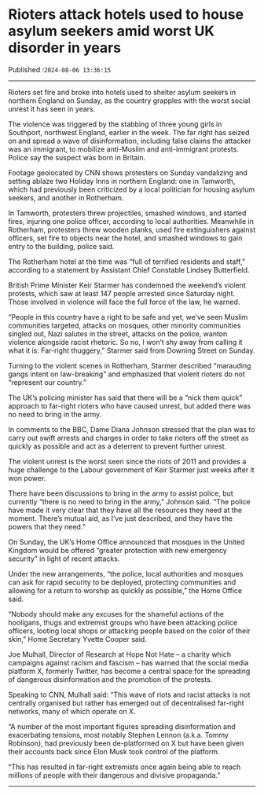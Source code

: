 # Rioters attack hotels used to house asylum seekers amid worst UK disorder in years

Published :`2024-08-06 13:36:15`

---

Rioters set fire and broke into hotels used to shelter asylum seekers in northern England on Sunday, as the country grapples with the worst social unrest it has seen in years.

The violence was triggered by the stabbing of three young girls in Southport, northwest England, earlier in the week. The far right has seized on and spread a wave of disinformation, including false claims the attacker was an immigrant, to mobilize anti-Muslim and anti-immigrant protests. Police say the suspect was born in Britain.

Footage geolocated by CNN shows protesters on Sunday vandalizing and setting ablaze two Holiday Inns in northern England: one in Tamworth, which had previously been criticized by a local politician for housing asylum seekers, and another in Rotherham.

In Tamworth, protesters threw projectiles, smashed windows, and started fires, injuring one police officer, according to local authorities. Meanwhile in Rotherham, protesters threw wooden planks, used fire extinguishers against officers, set fire to objects near the hotel, and smashed windows to gain entry to the building, police said.

The Rotherham hotel at the time was “full of terrified residents and staff,” according to a statement by Assistant Chief Constable Lindsey Butterfield.

British Prime Minister Keir Starmer has condemned the weekend’s violent protests, which saw at least 147 people arrested since Saturday night. Those involved in violence will face the full force of the law, he warned.

“People in this country have a right to be safe and yet, we’ve seen Muslim communities targeted, attacks on mosques, other minority communities singled out, Nazi salutes in the street, attacks on the police, wanton violence alongside racist rhetoric. So no, I won’t shy away from calling it what it is: Far-right thuggery,” Starmer said from Downing Street on Sunday.

Turning to the violent scenes in Rotherham, Starmer described “marauding gangs intent on law-breaking” and emphasized that violent rioters do not “represent our country.”

The UK’s policing minister has said that there will be a “nick them quick” approach to far-right rioters who have caused unrest, but added there was no need to bring in the army.

In comments to the BBC, Dame Diana Johnson stressed that the plan was to carry out swift arrests and charges in order to take rioters off the street as quickly as possible and act as a deterrent to prevent further unrest.

The violent unrest is the worst seen since the riots of 2011 and provides a huge challenge to the Labour government of Keir Starmer just weeks after it won power.

There have been discussions to bring in the army to assist police, but currently “there is no need to bring in the army,” Johnson said. “The police have made it very clear that they have all the resources they need at the moment. There’s mutual aid, as I’ve just described, and they have the powers that they need.”

On Sunday, the UK’s Home Office announced that mosques in the United Kingdom would be offered “greater protection with new emergency security” in light of recent attacks.

Under the new arrangements, “the police, local authorities and mosques can ask for rapid security to be deployed, protecting communities and allowing for a return to worship as quickly as possible,” the Home Office said.

“Nobody should make any excuses for the shameful actions of the hooligans, thugs and extremist groups who have been attacking police officers, looting local shops or attacking people based on the color of their skin,” Home Secretary Yvette Cooper said.

Joe Mulhall, Director of Research at Hope Not Hate – a charity which campaigns against racism and fascism – has warned that the social media platform X, formerly Twitter, has become a central space for the spreading of dangerous disinformation and the promotion of the protests.

Speaking to CNN, Mulhall said: “This wave of riots and racist attacks is not centrally organised but rather has emerged out of decentralised far-right networks, many of which operate on X.

“A number of the most important figures spreading disinformation and exacerbating tensions, most notably Stephen Lennon (a.k.a. Tommy Robinson), had previously been de-platformed on X but have been given their accounts back since Elon Musk took control of the platform.

“This has resulted in far-right extremists once again being able to reach millions of people with their dangerous and divisive propaganda.”

---

